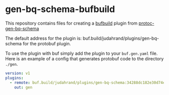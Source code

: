 # gen-bq-schema-bufbuild
This repository contains files for creating a [bufbuild](https://buf.build) plugin from [protoc-gen-bq-schema](https://github.com/GoogleCloudPlatform/protoc-gen-bq-schema)

The default address for the plugin is: buf.build/judahrand/plugins/gen-bq-schema for the protobuf plugin.

To use the plugin with buf simply add the plugin to your `buf.gen.yaml` file. Here is an example of a config that generates protobuf code to the directory `./gen`.

```yaml
version: v1
plugins:
  - remote: buf.build/judahrand/plugins/gen-bq-schema:34288dc182e30d74eeeee6c15cc1e11f537eae1b
    out: gen
```